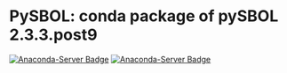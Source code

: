 PySBOL: conda package of pySBOL 2.3.3.post9
===========================================

[![Anaconda-Server Badge](https://anaconda.org/conda-forge/pysbol/badges/version.svg)](https://anaconda.org/conda-forge/pysbol) [![Anaconda-Server Badge](https://anaconda.org/conda-forge/pysbol/badges/latest_release_date.svg)](https://anaconda.org/conda-forge/pysbol)
